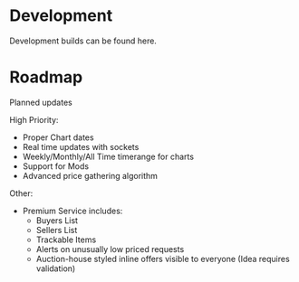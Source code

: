 # Development

Development builds can be found here.


# Roadmap
Planned updates

High Priority:
- Proper Chart dates
- Real time updates with sockets
- Weekly/Monthly/All Time timerange for charts
- Support for Mods 
- Advanced price gathering algorithm

Other:
- Premium Service
  includes:
    - Buyers List
    - Sellers List
    - Trackable Items
    - Alerts on unusually low priced requests
    - Auction-house styled inline offers visible to everyone (Idea requires validation)
